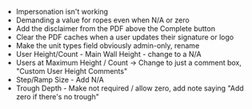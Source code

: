 - Impersonation isn't working
- Demanding a value for ropes even when N/A or zero
- Add the disclaimer from the PDF above the Complete button
- Clear the PDF caches when a user updates their signature or logo
- Make the unit types field obviously admin-only, rename
- User Height/Count - Main Wall Height - change to a N/A
- Users at Maximum Height / Count -> Change to just a comment box, "Custom User Height Comments"
- Step/Ramp Size - Add N/A
- Trough Depth - Make not required / allow zero, add note saying "Add zero if there's no trough"
